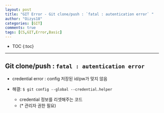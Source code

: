 ```yaml
---
layout: post
title: "GIT Error - Git clone/push : `fatal : autentication error` "
author: "Oizys18"
categories: [GIT]
comments: true
tags: [CS,GIT,Error,Basic]
---
```

* TOC
{:toc}
* * *

## Git clone/push : `fatal : autentication error` 
- credential error : config 저장된 id/pw가 맞지 않음

- 해결:
`$ git config --global --credential.helper`
  - credential 정보를 리셋해주는 코드
  - (* 관리자 권한 필요)